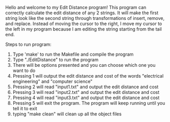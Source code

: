Hello and welcome to my Edit Distance program! This program can correctly calculate the edit distance of any 2 strings.
It will make the first string look like the second string through transformations of insert, remove, and replace. 
Instead of moving the cursor to the right, I move my cursor to the left in my program because I am editing the string starting from the tail end.

Steps to run program:

1) Type 'make' to run the Makefile and compile the program
2) Type "./EditDistance" to run the program
3) There will be options presented and you can choose which one you want to do
4) Pressing 1 will output the edit distance and cost of the words "electrical engineering" and "computer science"
5) Pressing 2 will read "input1.txt" and output the edit distance and cost
6) Pressing 3 will read "input2.txt" and output the edit distance and cost
7) Pressing 4 will read "input3.txt" and output the edit distance and cost
8) Pressing 5 will exit the program. The program will keep running until you tell it to exit
9) typing "make clean" will clean up all the object files
